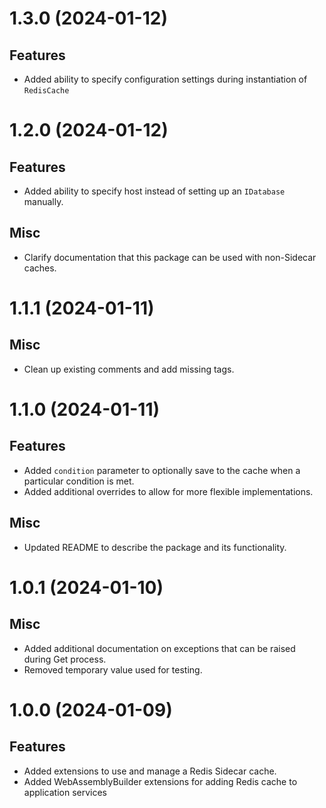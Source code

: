 # 1.3.0 (2024-01-12)
## Features
- Added ability to specify configuration settings during instantiation of `RedisCache`

# 1.2.0 (2024-01-12)
## Features
- Added ability to specify host instead of setting up an `IDatabase` manually.

## Misc
- Clarify documentation that this package can be used with non-Sidecar caches.

# 1.1.1 (2024-01-11)
## Misc
- Clean up existing comments and add missing tags.

# 1.1.0 (2024-01-11)
## Features
- Added `condition` parameter to optionally save to the cache when a particular condition is met.
- Added additional overrides to allow for more flexible implementations.

## Misc
- Updated README to describe the package and its functionality.

# 1.0.1 (2024-01-10)
## Misc
- Added additional documentation on exceptions that can be raised during Get process.
- Removed temporary value used for testing.

# 1.0.0 (2024-01-09)
## Features
- Added extensions to use and manage a Redis Sidecar cache.
- Added WebAssemblyBuilder extensions for adding Redis cache to application services